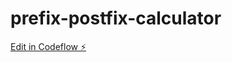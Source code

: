 # prefix-postfix-calculator

[Edit in Codeflow ⚡️](https://stackblitz.com/~/github.com/gonzalote99/prefix-postfix-calculator)